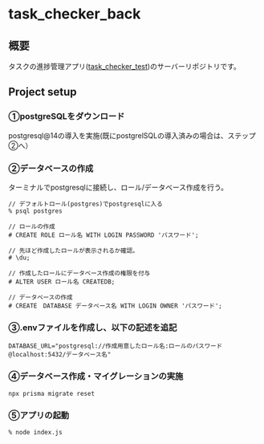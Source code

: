 # task_checker_back
 
## 概要
タスクの進捗管理アプリ([task_checker_test](https://github.com/sh10n7/task_checker_test))のサーバーリポジトリです。

## Project setup
### ①postgreSQLをダウンロード
postgresql@14の導入を実施(既にpostgrelSQLの導入済みの場合は、ステップ②へ）

### ②データベースの作成
ターミナルでpostgresqlに接続し、ロール/データベース作成を行う。
```
// デフォルトロール(postgres)でpostgresqlに入る
% psql postgres

// ロールの作成
# CREATE ROLE ロール名 WITH LOGIN PASSWORD 'パスワード';

// 先ほど作成したロールが表示されるか確認。
# \du;

// 作成したロールにデータベース作成の権限を付与
# ALTER USER ロール名 CREATEDB;

// データベースの作成
# CREATE　DATABASE データベース名 WITH LOGIN OWNER 'パスワード';
```

### ③.envファイルを作成し、以下の記述を追記
```
DATABASE_URL="postgresql://作成用意したロール名:ロールのパスワード@localhost:5432/データベース名"
```

### ④データベース作成・マイグレーションの実施
```
npx prisma migrate reset
```

### ⑤アプリの起動
```
% node index.js
```
